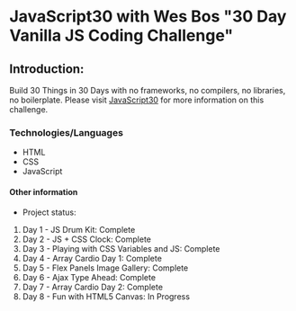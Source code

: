 # JavaScript30 with Wes Bos "30 Day Vanilla JS Coding Challenge"

## Introduction: 

Build 30 Things in 30 Days with no frameworks, no compilers, no libraries, no boilerplate. 
Please visit <a href="https://javascript30.com/" target="_blank">JavaScript30</a> for more information on this challenge. 

### Technologies/Languages

* HTML
* CSS
* JavaScript

#### Other information

* Project status: 

1. Day 1 - JS Drum Kit: Complete
2. Day 2 - JS + CSS Clock: Complete
3. Day 3 - Playing with CSS Variables and JS: Complete
4. Day 4 - Array Cardio Day 1: Complete 
5. Day 5 - Flex Panels Image Gallery: Complete
6. Day 6 - Ajax Type Ahead: Complete
7. Day 7 - Array Cardio Day 2: Complete
8. Day 8 - Fun with HTML5 Canvas: In Progress
